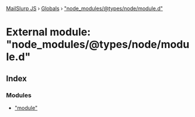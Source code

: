 [MailSlurp JS](../README.md) › [Globals](../globals.md) › ["node_modules/@types/node/module.d"](_node_modules__types_node_module_d_.md)

# External module: "node_modules/@types/node/module.d"

## Index

### Modules

* ["module"](_node_modules__types_node_module_d_._module_.md)
